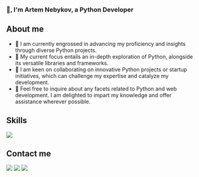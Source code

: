 ### 👋, I'm Artem Nebykov, a Python Developer

## About me

- 🔭 I am currently engrossed in advancing my proficiency and insights through diverse Python projects.
- 🌱 My current focus entails an in-depth exploration of Python, alongside its versatile libraries and frameworks.
- 👯 I am keen on collaborating on innovative Python projects or startup initiatives, which can challenge my expertise and catalyze my development.
- 💬 Feel free to inquire about any facets related to Python and web development. I am delighted to impart my knowledge and offer assistance wherever possible.


## Skills
<p>
  <a href="https://skillicons.dev">
    <img src="https://skillicons.dev/icons?i=python,django,docker,git,postgres,postman,sqlite,linux,html,css,vscode, " />
  </a>
</p>


## Contact me
<p>
  <a href="https://www.linkedin.com/in/nbkrtm/"><img src="https://img.shields.io/badge/LinkedIn-0077B5?style=for-the-badge&logo=linkedin&logoColor=white"></a> 
  <a href="https://t.me/nbkrtm"><img src="https://img.shields.io/badge/Telegram-2CA5E0?style=for-the-badge&logo=telegram&logoColor=white"></a> 
  <a href="mailto:nbkrtm2000@icloud.com"><img src="https://img.shields.io/badge/Gmail-D14836?style=for-the-badge&logo=gmail&logoColor=white"></a> 
  <br>
</p>
